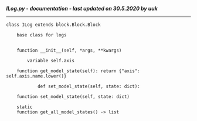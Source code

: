 ***ILog.py - documentation - last updated on 30.5.2020 by uuk***
___

    class ILog extends block.Block.Block
        
        base class for logs


        function __init__(self, *args, **kwargs)

            variable self.axis

        function get_model_state(self): return {"axis": self.axis.name.lower()}
                
                def set_model_state(self, state: dict):

        function set_model_state(self, state: dict)

        static
        function get_all_model_states() -> list